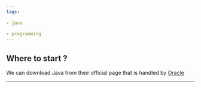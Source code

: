```yaml
---
tags:
  
- java
  
- programming
---
```

## Where to start ?

We can download Java from their official page that is handled by [Oracle](https://www.java.com/en/)

---

